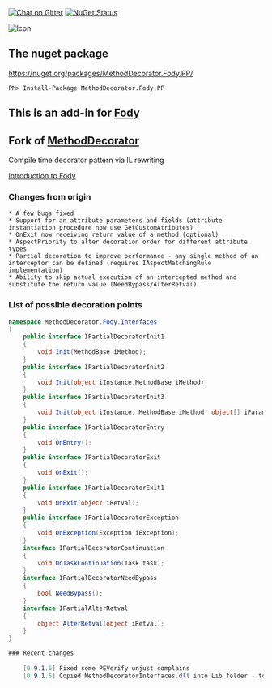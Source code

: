 [![Chat on Gitter](https://img.shields.io/gitter/room/fody/fody.svg?style=flat)](https://gitter.im/Fody/Fody)
[![NuGet Status](http://img.shields.io/nuget/v/MethodDecorator.Fody.svg?style=flat)](https://www.nuget.org/packages/MethodDecorator.Fody/)

![Icon](https://raw.github.com/Fody/MethodDecorator/master/Icons/package_icon.png)


## The nuget package

https://nuget.org/packages/MethodDecorator.Fody.PP/

    PM> Install-Package MethodDecorator.Fody.PP


## This is an add-in for [Fody](https://github.com/Fody/Fody/) 
## Fork of [MethodDecorator](https://github.com/Fody/MethodDecorator)

Compile time decorator pattern via IL rewriting

[Introduction to Fody](http://github.com/Fody/Fody/wiki/SampleUsage)

### Changes from origin

	* A few bugs fixed
	* Support for an attribute parameters and fields (attribute instantiation procedure now use GetCustomAtributes)
	* OnExit now receiving return value of a method (optional)
	* AspectPriority to alter decoration order for different attribute types
	* Partial decoration to improve performance - any single method of an interceptor can be defined (requires IAspectMatchingRule implementation)
	* Ability to skip actual execution of an intercepted method and substitute the return value (NeedBypass/AlterRetval)
	
### List of possible decoration points

```c#
namespace MethodDecorator.Fody.Interfaces
{
    public interface IPartialDecoratorInit1
    {
        void Init(MethodBase iMethod);
    }
    public interface IPartialDecoratorInit2
    {
        void Init(object iInstance,MethodBase iMethod);
    }
    public interface IPartialDecoratorInit3
    {
        void Init(object iInstance, MethodBase iMethod, object[] iParameters);
    }
    public interface IPartialDecoratorEntry
    {
        void OnEntry();
    }
    public interface IPartialDecoratorExit
    {
        void OnExit();
    }
    public interface IPartialDecoratorExit1
    {
        void OnExit(object iRetval);
    }
    public interface IPartialDecoratorException
    {
        void OnException(Exception iException);
    }
    interface IPartialDecoratorContinuation
    {
        void OnTaskContinuation(Task task);
    }
    interface IPartialDecoratorNeedBypass
    {
        bool NeedBypass();
    }
    interface IPartialAlterRetval
    {
        object AlterRetval(object iRetval);
    }
}

### Recent changes
	
	[0.9.1.6] Fixed some PEVerify unjust complains
	[0.9.1.5] Copied MethodDecoratorInterfaces.dll into Lib folder - to be added into project references when installing the package	
